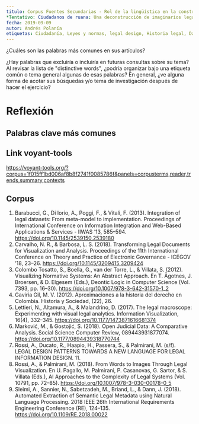 ```yaml
---
titulo: Corpus Fuentes Secundarias - Rol de la lingüística en la construcción de leyes.
*Tentativo: Ciudadanos de ruana: Una deconstrucción de imaginarios legales
fecha: 2019-09-09
autor: Andrés Polanía
etiquetas: Ciudadanía, Leyes y normas, legal design, Historia legal, Data visualization
---
```



¿Cuáles son las palabras más comunes en sus artículos?

¿Hay palabras que excluiría o incluiría en futuras consultas sobre su tema?
Al revisar la lista de "distinctive words", 
¿podría organizar bajo una etiqueta común o tema general algunas de esas palabras?
 En general, 
 ¿ve alguna forma de acotar sus búsquedas y/o tema de investigación después de hacer el ejercicio?

# Reflexión


## Palabras clave más comunes

## Link voyant-tools
https://voyant-tools.org/?corpus=1f015ff1bd006af8b8f2741f0085786f&panels=corpusterms,reader,trends,summary,contexts

## Corpus
1. Barabucci, G., Di Iorio, A., Poggi, F., & Vitali, F. (2013). Integration of legal datasets: From meta-model to implementation. Proceedings of International Conference on Information Integration and Web-Based Applications & Services - IIWAS ’13, 585–594. https://doi.org/10.1145/2539150.2539180
2. Carvalho, N. R., & Barbosa, L. S. (2018). Transforming Legal Documents for Visualization and Analysis. Proceedings of the 11th International Conference on Theory and Practice of Electronic Governance  - ICEGOV ’18, 23–26. https://doi.org/10.1145/3209415.3209424
3. Colombo Tosatto, S., Boella, G., van der Torre, L., & Villata, S. (2012). Visualizing Normative Systems: An Abstract Approach. En T. Ågotnes, J. Broersen, & D. Elgesem (Eds.), Deontic Logic in Computer Science (Vol. 7393, pp. 16–30). https://doi.org/10.1007/978-3-642-31570-1_2
4. Gaviria Gil, M. V. (2012). Aproximaciones a la historia del derecho en Colombia. Historia y Sociedad, (22), 26.
5. Lettieri, N., Altamura, A., & Malandrino, D. (2017). The legal macroscope: Experimenting with visual legal analytics. Information Visualization, 16(4), 332–345. https://doi.org/10.1177/1473871616681374
6. Marković, M., & Gostojić, S. (2018). Open Judicial Data: A Comparative Analysis. Social Science Computer Review, 089443931877074. https://doi.org/10.1177/0894439318770744
7. Rossi, A., Ducato, R., Haapio, H., Passera, S., & Palmirani, M. (s/f). LEGAL DESIGN PATTERNS TOWARDS A NEW LANGUAGE FOR LEGAL INFORMATION DESIGN. 11.
8. Rossi, A., & Palmirani, M. (2018). From Words to Images Through Legal Visualization. En U. Pagallo, M. Palmirani, P. Casanovas, G. Sartor, & S. Villata (Eds.), AI Approaches to the Complexity of Legal Systems (Vol. 10791, pp. 72–85). https://doi.org/10.1007/978-3-030-00178-0_5
9. Sleimi, A., Sannier, N., Sabetzadeh, M., Briand, L., & Dann, J. (2018). Automated Extraction of Semantic Legal Metadata using Natural Language Processing. 2018 IEEE 26th International Requirements Engineering Conference (RE), 124–135. https://doi.org/10.1109/RE.2018.00022
